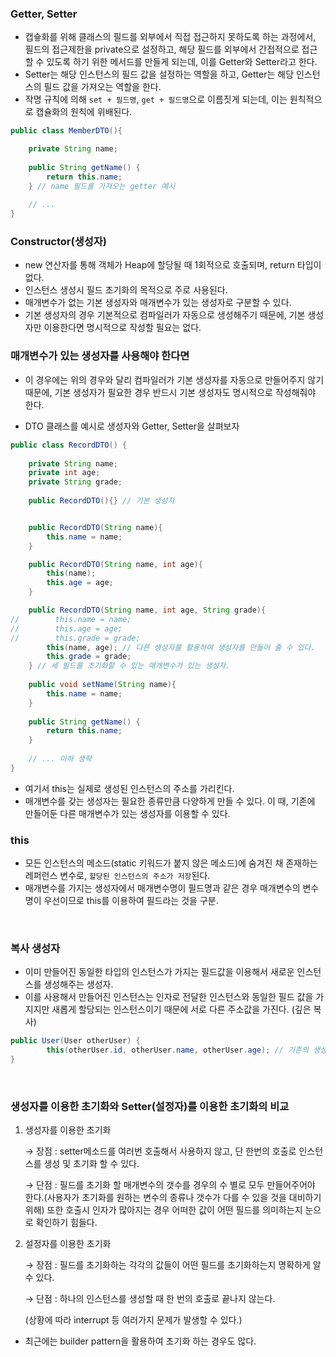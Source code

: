 ### Getter, Setter 
- 캡슣화를 위해 클래스의 필드를 외부에서 직접 접근하지 못하도록 하는 과정에서, 필드의 접근제한을 private으로 설정하고, 해당 필드를 외부에서 간접적으로 접근할 수 있도록 하기 위한 메서드를 만들게 되는데, 이를 Getter와 Setter라고 한다. 
- Setter는 해당 인스턴스의 필드 값을 설정하는 역할을 하고, Getter는 해당 인스턴스의 필드 값을 가져오는 역할을 한다. 
- 작명 규칙에 의해 `set + 필드명`, `get + 필드명`으로 이름짓게 되는데, 이는 원칙적으로 캡슐화의 원칙에 위배된다.
```java
public class MemberDTO(){

    private String name;
    
    public String getName() {
        return this.name;
    } // name 필드를 가져오는 getter 예시
    
    // ...
}
```

### Constructor(생성자)
- new 연산자를 통해 객체가 Heap에 할당될 때 1회적으로 호출되며, return 타입이 없다.
- 인스턴스 생성시 필드 초기화의 목적으로 주로 사용된다. 
- 매개변수가 없는 기본 생성자와 매개변수가 있는 생성자로 구분할 수 있다.
- 기본 생성자의 경우 기본적으로 컴파일러가 자동으로 생성해주기 때문에, 기본 생성자만 이용한다면 명시적으로 작성할 필요는 없다.

### 매개변수가 있는 생성자를 사용해야 한다면
- 이 경우에는 위의 경우와 달리 컴파일러가 기본 생성자를 자동으로 만들어주지 않기 때문에, 기본 생성자가 필요한 경우 반드시 기본 생성자도 명시적으로 작성해줘야 한다.


- DTO 클래스를 예시로 생성자와 Getter, Setter을 살펴보자
```java
public class RecordDTO() {
    
    private String name;
    private int age;
    private String grade;
    
    public RecordDTO(){} // 기본 생성자


    public RecordDTO(String name){
        this.name = name;
    }

    public RecordDTO(String name, int age){
        this(name);
        this.age = age;
    }

    public RecordDTO(String name, int age, String grade){
//        this.name = name;
//        this.age = age;
//        this.grade = grade;
        this(name, age); // 다른 생성자를 활용하여 생성자를 만들어 줄 수 있다. 
        this.grade = grade;
    } // 세 필드를 초기화할 수 있는 매개변수가 있는 생성자.
    
    public void setName(String name){
        this.name = name;
    } 
    
    public String getName() {
        return this.name;
    } 
    
    // ... 이하 생략
}
```
- 여기서 this는 실제로 생성된 인스턴스의 주소를 가리킨다.
- 매개변수를 갖는 생성자는 필요한 종류만큼 다양하게 만들 수 있다. 이 때, 기존에 만들어둔 다른 매개변수가 있는 생성자를 이용할 수 있다.

### this
- 모든 인스턴스의 메소드(static 키워드가 붙지 않은 메소드)에 숨겨진 채 존재하는 레퍼런스 변수로, `할당된 인스턴스의 주소가 저장`된다.
- 매개변수를 가지는 생성자에서 매개변수명이 필드명과 같은 경우 매개변수의 변수명이 우선이므로 this를 이용하여 필드라는 것을 구분.

<br>

### 복사 생성자
- 이미 만들어진 동일한 타입의 인스턴스가 가지는 필드값을 이용해서 새로운 인스턴스를 생성해주는 생성자.
- 이를 사용해서 만들어진 인스턴스는 인자로 전달한 인스턴스와 동일한 필드 값을 가지지만 새롭게 할당되는 인스턴스이기 때문에 서로 다른 주소값을 가진다. (깊은 복사)

```java
public User(User otherUser) {
		this(otherUser.id, otherUser.name, otherUser.age); // 기존의 생성자를 이용해서 복사 생성자를 만들 수 있다.
}
```
<br>

### 생성자를 이용한 초기화와 Setter(설정자)를 이용한 초기화의 비교
1. 생성자를 이용한 초기화

   → 장점 : setter메소드를 여러번 호출해서 사용하지 않고, 단 한번의 호출로 인스턴스를 생성 및 초기화 할 수 있다.

   → 단점 : 필드를 초기화 할 매개변수의 갯수를 경우의 수 별로 모두 만들어주어야 한다.(사용자가 초기화를 원하는 변수의 종류나 갯수가 다를 수 있을 것을 대비하기 위해) 또한 호출시 인자가 많아지는 경우 어떠한 값이 어떤 필드를 의미하는지 눈으로 확인하기 힘들다.


2. 설정자를 이용한 초기화

   → 장점 : 필드를 초기화하는 각각의 값들이 어떤 필드를 초기화하는지 명확하게 알 수 있다.

   → 단점 : 하나의 인스턴스를 생성할 때 한 번의 호출로 끝나지 않는다.

   (상황에 따라 interrupt 등 여러가지 문제가 발생할 수 있다.)

- 최근에는 builder pattern을 활용하여 초기화 하는 경우도 많다.
